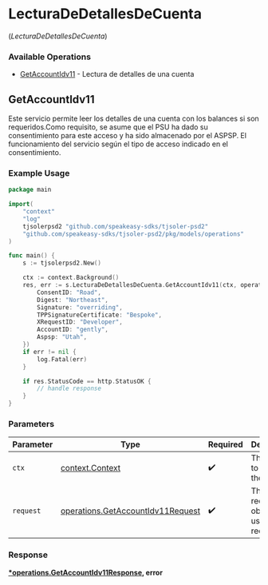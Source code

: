 # LecturaDeDetallesDeCuenta
(*LecturaDeDetallesDeCuenta*)

### Available Operations

* [GetAccountIdv11](#getaccountidv11) - Lectura de detalles de una cuenta

## GetAccountIdv11

Este servicio permite leer los detalles de una cuenta con los balances si son requeridos.Como requisito, se asume que el PSU ha dado su consentimiento para este acceso y ha sido almacenado por el ASPSP. El funcionamiento del servicio según el tipo de acceso indicado en el consentimiento.

### Example Usage

```go
package main

import(
	"context"
	"log"
	tjsolerpsd2 "github.com/speakeasy-sdks/tjsoler-psd2"
	"github.com/speakeasy-sdks/tjsoler-psd2/pkg/models/operations"
)

func main() {
    s := tjsolerpsd2.New()

    ctx := context.Background()
    res, err := s.LecturaDeDetallesDeCuenta.GetAccountIdv11(ctx, operations.GetAccountIdv11Request{
        ConsentID: "Road",
        Digest: "Northeast",
        Signature: "overriding",
        TPPSignatureCertificate: "Bespoke",
        XRequestID: "Developer",
        AccountID: "gently",
        Aspsp: "Utah",
    })
    if err != nil {
        log.Fatal(err)
    }

    if res.StatusCode == http.StatusOK {
        // handle response
    }
}
```

### Parameters

| Parameter                                                                              | Type                                                                                   | Required                                                                               | Description                                                                            |
| -------------------------------------------------------------------------------------- | -------------------------------------------------------------------------------------- | -------------------------------------------------------------------------------------- | -------------------------------------------------------------------------------------- |
| `ctx`                                                                                  | [context.Context](https://pkg.go.dev/context#Context)                                  | :heavy_check_mark:                                                                     | The context to use for the request.                                                    |
| `request`                                                                              | [operations.GetAccountIdv11Request](../../models/operations/getaccountidv11request.md) | :heavy_check_mark:                                                                     | The request object to use for the request.                                             |


### Response

**[*operations.GetAccountIdv11Response](../../models/operations/getaccountidv11response.md), error**

